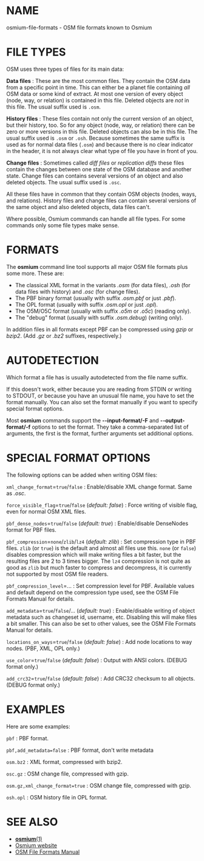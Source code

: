 
# NAME

osmium-file-formats - OSM file formats known to Osmium

# FILE TYPES

OSM uses three types of files for its main data:

**Data files**
:   These are the most common files. They contain the OSM data from a specific
    point in time. This can either be a planet file containing *all* OSM data
    or some kind of extract. At most one version of every object (node, way, or
    relation) is contained in this file. Deleted objects are *not* in this
    file. The usual suffix used is `.osm`.

**History files**
:   These files contain not only the current version of an object, but their
    history, too. So for any object (node, way, or relation) there can be zero
    or more versions in this file. Deleted objects can also be in this file.
    The usual suffix used is `.osm` or `.osh`. Because sometimes the same
    suffix is used as for normal data files (`.osm`) and because there is no
    clear indicator in the header, it is not always clear what type of file
    you have in front of you.

**Change files**
:   Sometimes called *diff files* or *replication diffs* these files
    contain the changes between one state of the OSM database and another
    state. Change files can contains several versions of an object and also
    deleted objects. The usual suffix used is `.osc`.

All these files have in common that they contain OSM objects (nodes, ways, and
relations). History files and change files can contain several versions of the
same object and also deleted objects, data files can't.

Where possible, Osmium commands can handle all file types. For some commands
only some file types make sense.

# FORMATS

The **osmium** command line tool supports all major OSM file formats plus
some more. These are:

* The classical XML format in the variants *.osm* (for data files),
  *.osh* (for data files with history) and *.osc* (for change files).
* The PBF binary format (usually with suffix *.osm.pbf* or just *.pbf*).
* The OPL format (usually with suffix *.osm.opl* or just *.opl*).
* The O5M/O5C format (usually with suffix *.o5m* or *.o5c*) (reading only).
* The "debug" format (usually with suffix *.osm.debug*) (writing only).

In addition files in all formats except PBF can be compressed using *gzip* or
*bzip2*. (Add *.gz* or *.bz2* suffixes, respectively.)

# AUTODETECTION

Which format a file has is usually autodetected from the file name suffix.

If this doesn't work, either because you are reading from STDIN or writing to
STDOUT, or because you have an unusual file name, you have to set the format
manually. You can also set the format manually if you want to specify special
format options.

Most **osmium** commands support the **\--input-format/-F** and
**\--output-format/-f** options to set the format. They take a
comma-separated list of arguments, the first is the format, further arguments
set additional options.

# SPECIAL FORMAT OPTIONS

The following options can be added when writing OSM files:

`xml_change_format`=`true`/`false`
:   Enable/disable XML change format. Same as *.osc*.

`force_visible_flag`=`true`/`false` (*default: false*)
:   Force writing of visible flag, even for normal OSM XML files.

`pbf_dense_nodes`=`true`/`false` (*default: true*)
:   Enable/disable DenseNodes format for PBF files.

`pbf_compression`=`none`/`zlib`/`lz4` (*default: zlib*)
:   Set compression type in PBF files. `zlib` (or `true`) is the default and
    almost all files use this. `none` (or `false`) disables compression which
    will make writing files a bit faster, but the resulting files are 2 to 3
    times bigger. The `lz4` compression is not quite as good as `zlib` but much
    faster to compress and decompress, it is currently not supported by most
    OSM file readers.

`pbf_compression_level`=...
:   Set compression level for PBF. Available values and default depend on the
    compression type used, see the OSM File Formats Manual for details.

`add_metadata`=`true`/`false`/... (*default: true*)
:   Enable/disable writing of object metadata such as changeset id, username,
    etc. Disabling this will make files a bit smaller. This can also be set
    to other values, see the OSM File Formats Manual for details.

`locations_on_ways`=`true`/`false` (*default: false*)
:   Add node locations to way nodes. (PBF, XML, OPL only.)

`use_color`=`true`/`false` (*default: false*)
:   Output with ANSI colors. (DEBUG format only.)

`add_crc32`=`true`/`false` (*default: false*)
:   Add CRC32 checksum to all objects. (DEBUG format only.)


# EXAMPLES

Here are some examples:

`pbf`
:   PBF format.

`pbf,add_metadata=false`
:   PBF format, don't write metadata

`osm.bz2`
:   XML format, compressed with bzip2.

`osc.gz`
:   OSM change file, compressed with gzip.

`osm.gz,xml_change_format=true`
:   OSM change file, compressed with gzip.

`osh.opl`
:   OSM history file in OPL format.


# SEE ALSO

* [**osmium**(1)](osmium.html)
* [Osmium website](https://osmcode.org/osmium-tool/)
* [OSM File Formats Manual](https://osmcode.org/file-formats-manual/)


